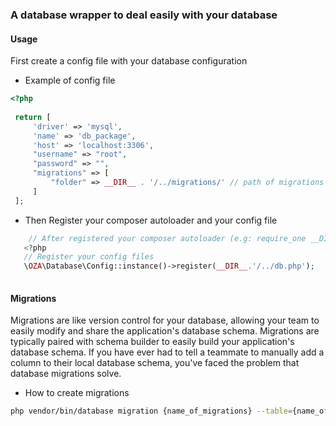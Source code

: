 ### A database wrapper to deal easily with your database
#### Usage
First create a config file with your database configuration
- Example of config file
```php 
<?php
 
 return [
     'driver' => 'mysql',
     'name' => 'db_package',
     'host' => 'localhost:3306',
     "username" => "root",
     "password" => "",
     "migrations" => [
         "folder" => __DIR__ . '/../migrations/' // path of migrations folder ( #important )
     ]
 ];
```
- Then Register your composer autoloader and your config file
```php
    // After registered your composer autoloader (e.g: require_one __DIR_."/../vendor/autoload.php"
   <?php
   // Register your config files
   \OZA\Database\Config::instance()->register(__DIR__.'/../db.php');
   
```
#### Migrations
Migrations are like version control for your database, allowing your team to easily modify and share the application's database schema. Migrations are typically paired with  schema builder to easily build your application's database schema. If you have ever had to tell a teammate to manually add a column to their local database schema, you've faced the problem that database migrations solve.
- How to create migrations
```bash
php vendor/bin/database migration {name_of_migrations} --table={name_of_table_you_want_to_create}
```